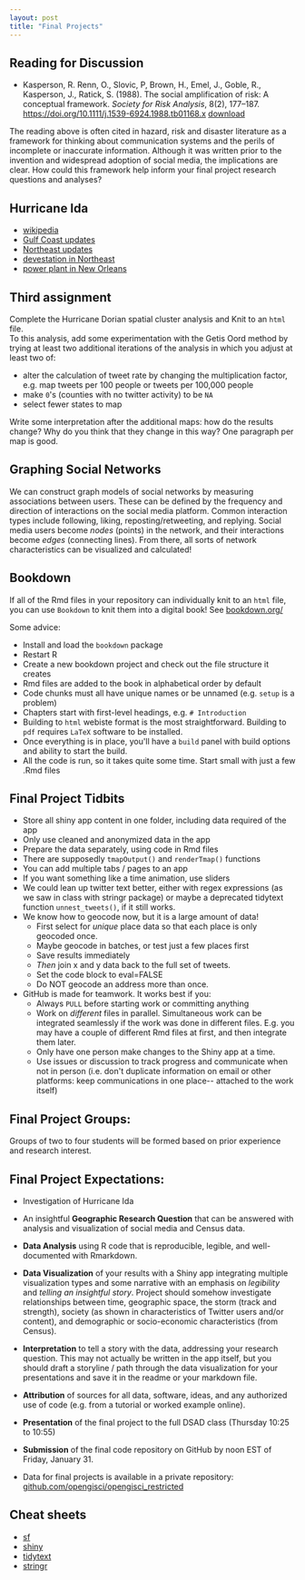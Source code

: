 ```yaml
---
layout: post
title: "Final Projects"
---
```


## Reading for Discussion

- Kasperson, R. Renn, O., Slovic, P, Brown, H., Emel, J., Goble, R., Kasperson, J., Ratick, S. (1988). The social amplification of risk: A conceptual framework. *Society for Risk Analysis*, 8(2), 177–187. https://doi.org/10.1111/j.1539-6924.1988.tb01168.x [download](https://drive.google.com/open?id=121KAXNN4gYgc1r1qpr_-DRYGfwej_xO-&usp=drive_fs)

The reading above is often cited in hazard, risk and disaster literature as a framework for thinking about communication systems and the perils of incomplete or inaccurate information. 
Although it was written prior to the invention and widespread adoption of social media, the implications are clear.
How could this framework help inform your final project research questions and analyses? 

## Hurricane Ida

- [wikipedia](https://en.wikipedia.org/wiki/Hurricane_Ida)
- [Gulf Coast updates](https://www.nytimes.com/interactive/2021/us/hurricane-ida-tracker.html)
- [Northeast updates](https://www.nytimes.com/live/2021/09/03/nyregion/nyc-flooding-ida#de-blasio-storm-alerts)
- [devestation in Northeast](https://www.nytimes.com/2021/09/02/nyregion/ida-flooding-nyc.html)
- [power plant in New Orleans](https://www.nytimes.com/2021/09/10/us/ida-new-orleans-power.html)

## Third assignment

Complete the Hurricane Dorian spatial cluster analysis and Knit to an `html` file.  
To this analysis, add some experimentation with the Getis Oord method by trying at least two additional iterations of the analysis in which you adjust at least two of:
- alter the calculation of tweet rate by changing the multiplication factor, e.g. map tweets per 100 people or tweets per 100,000 people
- make `0`'s (counties with no twitter activity) to be `NA`
- select fewer states to map

Write some interpretation after the additional maps: how do the results change?
Why do you think that they change in this way?
One paragraph per map is good.

## Graphing Social Networks

We can construct graph models of social networks by measuring associations between users. 
These can be defined by the frequency and direction of interactions on the social media platform. 
Common interaction types include following, liking, reposting/retweeting, and replying. 
Social media users become *nodes* (points) in the network, and their interactions become *edges* (connecting lines). 
From there, all sorts of network characteristics can be visualized and calculated! 

## Bookdown

If all of the Rmd files in your repository can individually knit to an `html` file, you can use `Bookdown` to knit them into a digital book! 
See [bookdown.org/](https://bookdown.org/)

Some advice:  

- Install and load the `bookdown` package 
- Restart R 
- Create a new bookdown project and check out the file structure it creates
- Rmd files are added to the book in alphabetical order by default
- Code chunks must all have unique names or be unnamed (e.g. `setup` is a problem)
- Chapters start with first-level headings, e.g. `# Introduction`
- Building to `html` webiste format is the most straightforward. Building to `pdf` requires `LaTeX` software to be installed.
- Once everything is in place, you'll have a `build` panel with build options and ability to start the build.
- All the code is run, so it takes quite some time. Start small with just a few .Rmd files

## Final Project Tidbits

- Store all shiny app content in one folder, including data required of the app
- Only use cleaned and anonymized data in the app
- Prepare the data separately, using code in Rmd files
- There are supposedly `tmapOutput()` and `renderTmap()` functions
- You can add multiple tabs / pages to an app
- If you want something like a time animation, use sliders
- We could lean up twitter text better, either with regex expressions (as we saw in class with stringr package) or maybe a deprecated tidytext function `unnest_tweets()`, if it still works.
- We know how to geocode now, but it is a large amount of data!
  - First select for *unique* place data so that each place is only geocoded once.
  - Maybe geocode in batches, or test just a few places first
  - Save results immediately 
  - *Then* join x and y data back to the full set of tweets. 
  - Set the code block to eval=FALSE
  - Do NOT geocode an address more than once.
- GitHub is made for teamwork. It works best if you:
  - Always `PULL` before starting work or committing anything
  - Work on *different* files in parallel. Simultaneous work can be integrated seamlessly if the work was done in different files. E.g. you may have a couple of different Rmd files at first, and then integrate them later.
  - Only have one person make changes to the Shiny app at a time.
  - Use issues or discussion to track progress and communicate when not in person (i.e. don't duplicate information on email or other platforms: keep communications in one place-- attached to the work itself)

## Final Project Groups:

Groups of two to four students will be formed based on prior experience and research interest.

## Final Project Expectations:

- Investigation of Hurricane Ida
- An insightful **Geographic Research Question** that can be answered with analysis and visualization of social media and Census data.
- **Data Analysis** using R code that is reproducible, legible, and well-documented with Rmarkdown.
- **Data Visualization** of your results with a Shiny app integrating multiple visualization types and some narrative with an emphasis on *legibility* and *telling an insightful story*. Project should somehow investigate relationships between time, geographic space, the storm (track and strength), society (as shown in characteristics of Twitter users and/or content), and demographic or socio-economic characteristics (from Census).
- **Interpretation** to tell a story with the data, addressing your research question. This may not actually be written in the app itself, but you should draft a storyline / path through the data visualization for your presentations and save it in the readme or your markdown file.
- **Attribution** of sources for all data, software, ideas, and any authorized use of code (e.g. from a tutorial or worked example online). 
- **Presentation** of the final project to the full DSAD class (Thursday 10:25 to 10:55)
- **Submission** of the final code repository on GitHub by noon EST of Friday, January 31.

- Data for final projects is available in a private repository: [github.com/opengisci/opengisci_restricted](https://github.com/opengisci/opengisci_restricted)

## Cheat sheets

- [sf]({{site.baseurl}}/assets/sf.pdf)
- [shiny]({{site.baseurl}}/assets/shiny.pdf)
- [tidytext]({{site.baseurl}}/assets/tidytext.pdf)
- [stringr]({{site.baseurl}}/assets/strings.pdf)

